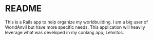 # README

This is a Rails app to help organize my worldbuilding. I am a big user of WorldAnvil but have more specific needs. This application will heavily leverage what was developed in my conlang app, Lehintos.
